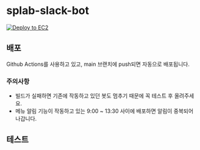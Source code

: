# splab-slack-bot

[![Deploy to EC2](https://github.com/team-splab/splab-slack-bot/actions/workflows/deploy.yml/badge.svg)](https://github.com/team-splab/splab-slack-bot/actions/workflows/deploy.yml)

## 배포

Github Actions를 사용하고 있고, main 브랜치에 push되면 자동으로 배포됩니다.

### 주의사항

- 빌드가 실패하면 기존에 작동하고 있던 봇도 멈추기 때문에 꼭 테스트 후 올려주세요.
- 메뉴 알림 기능이 작동하고 있는 9:00 ~ 13:30 사이에 배포하면 알림이 중복되어 나갑니다.

## 테스트
